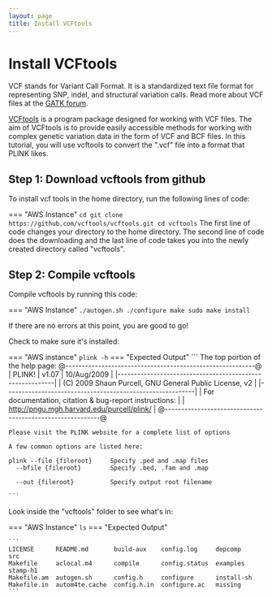 ```yaml
---
layout: page
title: Install VCFtools
---
```


Install VCFtools
================

VCF stands for Variant Call Format. It is a standardized text file format for representing SNP, indel, and structural variation calls. Read more about VCF files at the [GATK forum](https://gatk.broadinstitute.org/hc/en-us/articles/360035531692-VCF-Variant-Call-Format).

[VCFtools](http://vcftools.sourceforge.net/man_latest.html#EXAMPLES) is a program package designed for working with VCF files. The aim of VCFtools is to provide easily accessible methods for working with complex genetic variation data in the form of VCF and BCF files. In this tutorial, you will use vcftools to convert the ".vcf" file into a format that PLINK likes.


## Step 1: Download vcftools from github

To install vcf tools in the home directory, run the following lines of code:

=== "AWS Instance"
    ```
    cd
    git clone https://github.com/vcftools/vcftools.git
    cd vcftools
    ```
The first line of code changes your directory to the home directory. The second line of code does the downloading and the last line of code takes you into the newly created directory called "vcftools".

## Step 2: Compile vcftools

Compile vcftools by running this code:

=== "AWS Instance"
    ```
    ./autogen.sh
    ./configure
    make
    sudo make install
    ```

If there are no errors at this point, you are good to go!

Check to make sure it's installed:

=== "AWS instance"
    ```
    plink -h
    ```
=== "Expected Output"
    ```
    The top portion of the help page:
    @----------------------------------------------------------@
    |        PLINK!       |     v1.07      |   10/Aug/2009     |
    |----------------------------------------------------------|
    |  (C) 2009 Shaun Purcell, GNU General Public License, v2  |
    |----------------------------------------------------------|
    |  For documentation, citation & bug-report instructions:  |
    |        http://pngu.mgh.harvard.edu/purcell/plink/        |
    @----------------------------------------------------------@


    Please visit the PLINK website for a complete list of options

    A few common options are listed here:

    plink --file {fileroot}     Specify .ped and .map files
      --bfile {fileroot}        Specify .bed, .fam and .map

      --out {fileroot}          Specify output root filename  

    ```

Look inside the "vcftools" folder to see what's in:

=== "AWS Instance"
    ```
    ls
    ```
=== "Expected Output"

    ```
    LICENSE      README.md       build-aux    config.log     depcomp     src
    Makefile     aclocal.m4      compile      config.status  examples    stamp-h1
    Makefile.am  autogen.sh      config.h     configure      install-sh
    Makefile.in  autom4te.cache  config.h.in  configure.ac   missing
    ```

